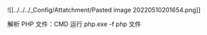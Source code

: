![[../../../_Config/Attatchment/Pasted image 20220510201654.png]]

解析 PHP 文件：CMD 运行
php.exe -f php 文件